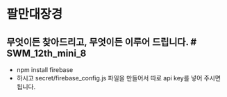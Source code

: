 # 팔만대장경
## 무엇이든 찾아드리고, 무엇이든 이루어 드립니다. # SWM_12th_mini_8

- npm install firebase
- 하시고 secret/firebase_config.js 파일을 만들어서 따로 api key를 넣어 주시면 됩니다.